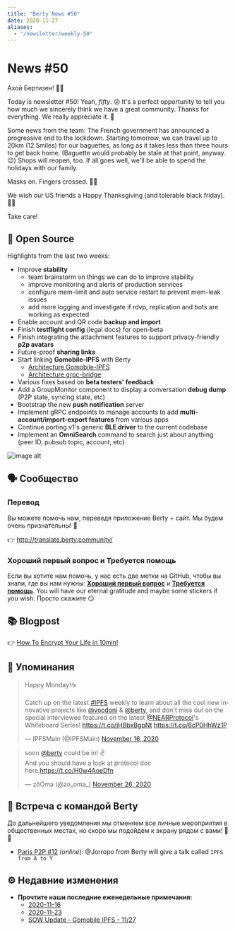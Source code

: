 ```yaml
---
title: "Berty News #50"
date: 2020-11-27
aliases:
  - "/newsletter/weekly-50"
---
```


# News #50

Ахой Бертизен! 🏴‍☠️

Today is newsletter #50! Yeah, *fifty*. 😮  It's a perfect opportunity to tell you how much we sincerely think we have a great community. Thanks for everything. We really appreciate it. 🧡

Some news from the team: The French government has announced a progressive end to the lockdown. Starting tomorrow, we can travel up to 20km (12.5miles) for our baguettes, as long as it takes less than three hours to get back home. (Baguette would probably be stale at that point, anyway. 😉) Shops will reopen, too. If all goes well, we'll be able to spend the holidays with our family.

Masks on. Fingers crossed. 🤞😷

We wish our US friends a Happy Thanksgiving (and tolerable black friday). 🦃🍁

Take care!

## 🚀 Open Source

Highlights from the last two weeks:

* Improve **stability**
    * team brainstorm on things we can do to improve stability
    * improve monitoring and alerts of production services
    * configure mem-limit and auto service restart to prevent mem-leak issues
    * add more logging and investigate if rdvp, replication and bots are working as expected
* Enable account and QR code **backup and import**
* Finish **testflight config** (legal docs) for open-beta
* Finish integrating the attachment features to support privacy-friendly **p2p avatars**
* Future-proof **sharing links**
* Start linking **Gomobile-IPFS** with Berty
    * [Architecture Gomobile-IPFS](https://github.com/berty/berty/blob/master/docs/architecture/2020-11-27-adr-gomobile-ipfs.md)
    * [Architecture grpc-bridge](https://github.com/berty/berty/blob/master/docs/architecture/2020-11-27-adr-berty-grpc-bridge.txt)
* Various fixes based on **beta testers' feedback**
* Add a GroupMonitor component to display a conversation **debug dump** (P2P state, syncing state, etc)
* Bootstrap the new **push notification** server
* Implement gRPC endpoints to manage accounts to add **multi-account/import-export features** from various apps
* Continue porting v1's generic **BLE driver** to the current codebase
* Implement an **OmniSearch** command to search just about anything (peer ID, pubsub topic, account, etc)

![image alt](https://i.ibb.co/y551Vff/Sans-titre-1.png)



## 🗣️ Сообщество

### Перевод

Вы можете помочь нам, переведя приложение Berty + сайт. Мы будем очень признательны! 🧡

👉 http://translate.berty.community/

### Хороший первый вопрос и Требуется помощь

Если вы хотите нам помочь, у нас есть две метки на GitHub, чтобы вы знали, где вы нам нужны: [**Хороший первый вопрос**](https://github.com/issues?q=is%3Aissue+is%3Aopen+org%3Aberty+label%3A%22good+first+issue%22+sort%3Aupdated-desc) и [ **Требуется помощь**](https://github.com/issues?q=is%3Aissue+is%3Aopen+org%3Aberty+label%3A%22help+wanted%22+sort%3Aupdated-desc+). You will have our eternal gratitude and maybe some stickers if you wish. Просто скажите 😏


## 📚 Blogpost

👉 [How To Encrypt Your Life in 10min!](https://berty.tech/blog/encrypt-your-life/)

## 💌 Упоминания

<blockquote class="twitter-tweet"><p lang="en" dir="ltr">Happy Monday!☕️<br><br>Catch up on the latest <a href="https://twitter.com/hashtag/IPFS?src=hash&amp;ref_src=twsrc%5Etfw">#IPFS</a> weekly to learn about all the cool new innovative projects like <a href="https://twitter.com/vocdoni?ref_src=twsrc%5Etfw">@vocdoni</a> &amp; <a href="https://twitter.com/berty?ref_src=twsrc%5Etfw">@berty</a>, and don&#39;t miss out on the special interviewee featured on the latest <a href="https://twitter.com/NEARProtocol?ref_src=twsrc%5Etfw">@NEARProtocol</a>&#39;s Whiteboard Series! <a href="https://t.co/jHBbxBgpNt">https://t.co/jHBbxBgpNt</a> <a href="https://t.co/6cP0HhWz1P">https://t.co/6cP0HhWz1P</a></p>&mdash; IPFSMain (@IPFSMain) <a href="https://twitter.com/IPFSMain/status/1328469634895343616?ref_src=twsrc%5Etfw">November 16, 2020</a></blockquote> <script async src="https://platform.twitter.com/widgets.js" charset="utf-8"></script>

<blockquote class="twitter-tweet"><p lang="en" dir="ltr">soon <a href="https://twitter.com/berty?ref_src=twsrc%5Etfw">@berty</a> could be in! ✌️<br>And you should have a look at protocol doc here:<a href="https://t.co/H0w4AoeDfn">https://t.co/H0w4AoeDfn</a></p>&mdash; zôÖma (@zo_oma_) <a href="https://twitter.com/zo_oma_/status/1332024265311391747?ref_src=twsrc%5Etfw">November 26, 2020</a></blockquote> <script async src="https://platform.twitter.com/widgets.js" charset="utf-8"></script>

## 🎉 Встреча с командой Berty

До дальнейшего уведомления мы отменяем все личные мероприятия в общественных местах, но скоро мы подойдем к экрану рядом с вами! 🚧🚧

* [Paris P2P #12](https://p2p.paris/en/event/monthly-12/) (_online_): @Jorropo from Berty will give a talk called `IPFS from A to Y`

## ⚙️ Недавние изменения

* **Прочтите наши последние еженедельные примечания:**
    * [2020-11-16](https://github.com/berty/community/blob/master/meeting-notes/2020/Q4/2020-11-16--staff-team-weekly-sync.md)
    * [2020-11-23](https://github.com/berty/community/blob/master/meeting-notes/2020/Q4/2020-11-23--staff-team-weekly-sync.md)
    * [SOW Update - Gomobile IPFS - 11/27](https://github.com/berty/community/blob/master/meeting-notes/2020/Q4/2020-11-27--sow-gomobile-ipfs.md)

